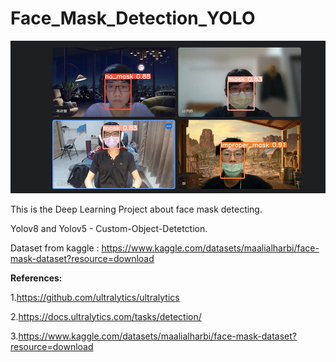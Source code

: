 # Face_Mask_Detection_YOLO
![Demo Video ScreenShot](https://github.com/wengjiahuang0529/Face_Mask_Detection_YOLO/blob/master/%E6%88%AA%E5%9C%96.png)

This is the Deep Learning Project about face mask detecting.

Yolov8 and Yolov5 - Custom-Object-Detetction.

Dataset from kaggle : https://www.kaggle.com/datasets/maalialharbi/face-mask-dataset?resource=download

**References:**

1.https://github.com/ultralytics/ultralytics

2.https://docs.ultralytics.com/tasks/detection/

3.https://www.kaggle.com/datasets/maalialharbi/face-mask-dataset?resource=download
